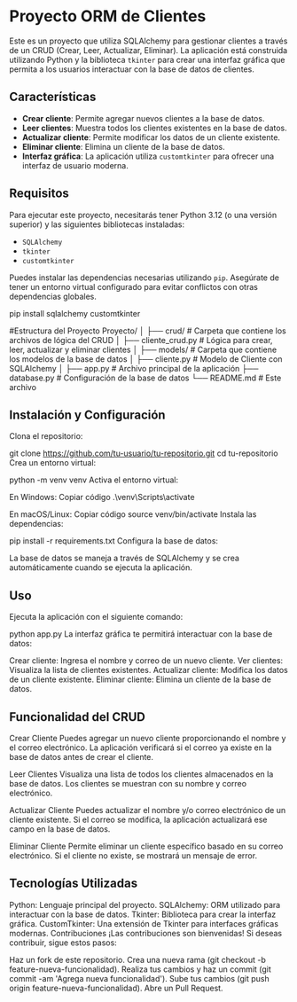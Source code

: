 # Proyecto ORM de Clientes

Este es un proyecto que utiliza SQLAlchemy para gestionar clientes a través de un CRUD (Crear, Leer, Actualizar, Eliminar). La aplicación está construida utilizando Python y la biblioteca `tkinter` para crear una interfaz gráfica que permita a los usuarios interactuar con la base de datos de clientes. 

## Características

- **Crear cliente**: Permite agregar nuevos clientes a la base de datos.
- **Leer clientes**: Muestra todos los clientes existentes en la base de datos.
- **Actualizar cliente**: Permite modificar los datos de un cliente existente.
- **Eliminar cliente**: Elimina un cliente de la base de datos.
- **Interfaz gráfica**: La aplicación utiliza `customtkinter` para ofrecer una interfaz de usuario moderna.

## Requisitos

Para ejecutar este proyecto, necesitarás tener Python 3.12 (o una versión superior) y las siguientes bibliotecas instaladas:

- `SQLAlchemy`
- `tkinter`
- `customtkinter`

Puedes instalar las dependencias necesarias utilizando `pip`. Asegúrate de tener un entorno virtual configurado para evitar conflictos con otras dependencias globales.

pip install sqlalchemy customtkinter

#Estructura del Proyecto
Proyecto/
│
├── crud/                  # Carpeta que contiene los archivos de lógica del CRUD
│   ├── cliente_crud.py    # Lógica para crear, leer, actualizar y eliminar clientes
│
├── models/                # Carpeta que contiene los modelos de la base de datos
│   ├── cliente.py         # Modelo de Cliente con SQLAlchemy
│
├── app.py                 # Archivo principal de la aplicación
├── database.py            # Configuración de la base de datos
└── README.md              # Este archivo

## Instalación y Configuración
Clona el repositorio:

git clone https://github.com/tu-usuario/tu-repositorio.git
cd tu-repositorio
Crea un entorno virtual:

python -m venv venv
Activa el entorno virtual:

En Windows:
Copiar código
.\venv\Scripts\activate

En macOS/Linux:
Copiar código
source venv/bin/activate
Instala las dependencias:

pip install -r requirements.txt
Configura la base de datos:

La base de datos se maneja a través de SQLAlchemy y se crea automáticamente cuando se ejecuta la aplicación.

## Uso
Ejecuta la aplicación con el siguiente comando:

python app.py
La interfaz gráfica te permitirá interactuar con la base de datos:

Crear cliente: Ingresa el nombre y correo de un nuevo cliente.
Ver clientes: Visualiza la lista de clientes existentes.
Actualizar cliente: Modifica los datos de un cliente existente.
Eliminar cliente: Elimina un cliente de la base de datos.

## Funcionalidad del CRUD
Crear Cliente
Puedes agregar un nuevo cliente proporcionando el nombre y el correo electrónico. La aplicación verificará si el correo ya existe en la base de datos antes de crear el cliente.

Leer Clientes
Visualiza una lista de todos los clientes almacenados en la base de datos. Los clientes se muestran con su nombre y correo electrónico.

Actualizar Cliente
Puedes actualizar el nombre y/o correo electrónico de un cliente existente. Si el correo se modifica, la aplicación actualizará ese campo en la base de datos.

Eliminar Cliente
Permite eliminar un cliente específico basado en su correo electrónico. Si el cliente no existe, se mostrará un mensaje de error.

## Tecnologías Utilizadas
Python: Lenguaje principal del proyecto.
SQLAlchemy: ORM utilizado para interactuar con la base de datos.
Tkinter: Biblioteca para crear la interfaz gráfica.
CustomTkinter: Una extensión de Tkinter para interfaces gráficas modernas.
Contribuciones
¡Las contribuciones son bienvenidas! Si deseas contribuir, sigue estos pasos:

Haz un fork de este repositorio.
Crea una nueva rama (git checkout -b feature-nueva-funcionalidad).
Realiza tus cambios y haz un commit (git commit -am 'Agrega nueva funcionalidad').
Sube tus cambios (git push origin feature-nueva-funcionalidad).
Abre un Pull Request.
